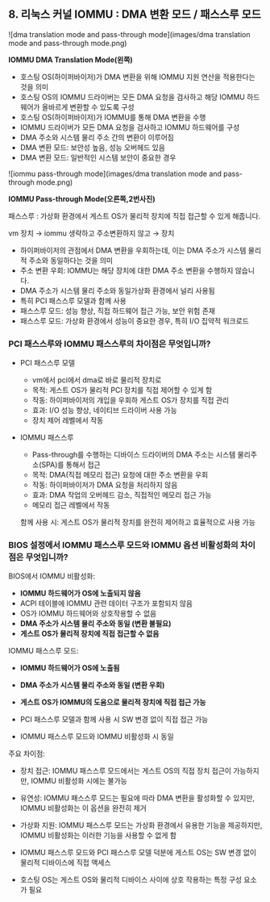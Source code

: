 ## 8. 리눅스 커널 IOMMU : DMA 변환 모드 / 패스스루 모드

![dma translation mode and pass-through mode](images/dma translation mode and pass-through mode.png)

**IOMMU DMA Translation Mode(왼쪽)**

- 호스팅 OS(하이퍼바이저)가 DMA 변환을 위해 IOMMU 지원 연산을 적용한다는 것을 의미
- 호스팅 OS의 IOMMU 드라이버는 모든 DMA 요청을 검사하고 해당 IOMMU 하드웨어가 올바르게 변환할 수 있도록 구성
- 호스팅 OS(하이퍼바이저)가 IOMMU를 통해 DMA 변환을 수행
- IOMMU 드라이버가 모든 DMA 요청을 검사하고 IOMMU 하드웨어를 구성
- DMA 주소와 시스템 물리 주소 간의 변환이 이루어짐
- DMA 변환 모드: 보안성 높음, 성능 오버헤드 있음
- DMA 변환 모드: 일반적인 시스템 보안이 중요한 경우

![iommu pass-through mode](images/dma translation mode and pass-through mode.png)

**IOMMU Pass-through Mode(오른쪽,2번사진)**

패스스루 : 가상화 환경에서 게스트 OS가 물리적 장치에 직접 접근할 수 있게 해줍니다.

vm 장치 → iommu 생략하고 주소변환하지 않고 → 장치

- 하이퍼바이저의 관점에서 DMA 변환을 우회하는데, 이는 DMA 주소가 시스템 물리적 주소와 동일하다는 것을 의미
- 주소 변환 우회: IOMMU는 해당 장치에 대한 DMA 주소 변환을 수행하지 않습니다.
- DMA 주소가 시스템 물리 주소와 동일가상화 환경에서 널리 사용됨
- 특히 PCI 패스스루 모델과 함께 사용
- 패스스루 모드: 성능 향상, 직접 하드웨어 접근 가능, 보안 위험 존재
- 패스스루 모드: 가상화 환경에서 성능이 중요한 경우, 특히 I/O 집약적 워크로드

### PCI 패스스루와 IOMMU 패스스루의 차이점은 무엇입니까?

- PCI 패스스루 모델
    - vm에서 pci에서 dma로 바로 물리적 장치로
    - 목적: 게스트 OS가 물리적 PCI 장치를 직접 제어할 수 있게 함
    - 작동: 하이퍼바이저의 개입을 우회하 게스트 OS가 장치를 직접 관리
    - 효과: I/O 성능 향상, 네이티브 드라이버 사용 가능
    - 장치 제어 레벨에서 작동
- IOMMU 패스스루
    - Pass-through를 수행하는 디바이스 드라이버의 DMA 주소는 시스템 물리주소(SPA)를 통해서 접근
    - 목적: DMA(직접 메모리 접근) 요청에 대한 주소 변환을 우회
    - 작동: 하이퍼바이저가 DMA 요청을 처리하지 않음
    - 효과: DMA 작업의 오버헤드 감소, 직접적인 메모리 접근 가능
    - 메모리 접근 레벨에서 작동

    함께 사용 시: 게스트 OS가 물리적 장치를 완전히 제어하고 효율적으로 사용 가능


### BIOS 설정에서 IOMMU 패스스루 모드와 IOMMU 옵션 비활성화의 차이점은 무엇입니까?

BIOS에서 IOMMU 비활성화:

- **IOMMU 하드웨어가 OS에 노출되지 않음**
- ACPI 테이블에 IOMMU 관련 데이터 구조가 포함되지 않음
- OS가 IOMMU 하드웨어와 상호작용할 수 없음
- **DMA 주소가 시스템 물리 주소와 동일 (변환 불필요)**
- **게스트 OS가 물리적 장치에 직접 접근할 수 없음**

IOMMU 패스스루 모드:

- **IOMMU 하드웨어가 OS에 노출됨**
- **DMA 주소가 시스템 물리 주소와 동일 (변환 우회)**
- **게스트 OS가 IOMMU의 도움으로 물리적 장치에 직접 접근 가능**
- PCI 패스스루 모델과 함께 사용 시 SW 변경 없이 직접 접근 가능

- IOMMU 패스스루 모드와 IOMMU 비활성화 시 동일

주요 차이점:

- 장치 접근: IOMMU 패스스루 모드에서는 게스트 OS의 직접 장치 접근이 가능하지만, IOMMU 비활성화 시에는 불가능
- 유연성: IOMMU 패스스루 모드는 필요에 따라 DMA 변환을 활성화할 수 있지만, IOMMU 비활성화는 이 옵션을 완전히 제거
- 가상화 지원: IOMMU 패스스루 모드는 가상화 환경에서 유용한 기능을 제공하지만, IOMMU 비활성화는 이러한 기능을 사용할 수 없게 함

- IOMMU 패스스루 모드와 PCI 패스스루 모델 덕분에 게스트 OS는 SW 변경 없이 물리적 디바이스에 직접 액세스
- 호스팅 OS는 게스트 OS와 물리적 디바이스 사이에 상호 작용하는 특정 구성 요소가 필요